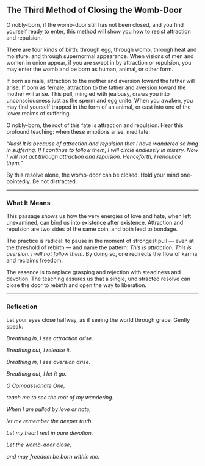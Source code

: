 ## The Third Method of Closing the Womb-Door

O nobly-born, if the womb-door still has not been closed, and you find yourself ready to enter, this method will show you how to resist attraction and repulsion.

There are four kinds of birth: through egg, through womb, through heat and moisture, and through supernormal appearance. When visions of men and women in union appear, if you are swept in by attraction or repulsion, you may enter the womb and be born as human, animal, or other form.

If born as male, attraction to the mother and aversion toward the father will arise. If born as female, attraction to the father and aversion toward the mother will arise. This pull, mingled with jealousy, draws you into unconsciousness just as the sperm and egg unite. When you awaken, you may find yourself trapped in the form of an animal, or cast into one of the lower realms of suffering.

O nobly-born, the root of this fate is attraction and repulsion. Hear this profound teaching: when these emotions arise, meditate:

*“Alas! It is because of attraction and repulsion that I have wandered so long in suffering. If I continue to follow them, I will circle endlessly in misery. Now I will not act through attraction and repulsion. Henceforth, I renounce them.”*

By this resolve alone, the womb-door can be closed. Hold your mind one-pointedly. Be not distracted.

---

### What It Means

This passage shows us how the very energies of love and hate, when left unexamined, can bind us into existence after existence. Attraction and repulsion are two sides of the same coin, and both lead to bondage.

The practice is radical: to pause in the moment of strongest pull — even at the threshold of rebirth — and name the pattern: *This is attraction. This is aversion. I will not follow them.* By doing so, one redirects the flow of karma and reclaims freedom.

The essence is to replace grasping and rejection with steadiness and devotion. The teaching assures us that a single, undistracted resolve can close the door to rebirth and open the way to liberation.

---

### Reflection

Let your eyes close halfway, as if seeing the world through grace. Gently speak:

*Breathing in, I see attraction arise.*

*Breathing out, I release it.*

*Breathing in, I see aversion arise.*

*Breathing out, I let it go.*

*O Compassionate One,*

*teach me to see the root of my wandering.*

*When I am pulled by love or hate,*

*let me remember the deeper truth.*

*Let my heart rest in pure devotion.*

*Let the womb-door close,*

*and may freedom be born within me.*


